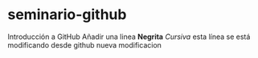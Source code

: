 # seminario-github
Introducción a GitHub
Añadir una linea
**Negrita**
*Cursiva* 
esta línea se está modificando desde github
nueva modificacion 

